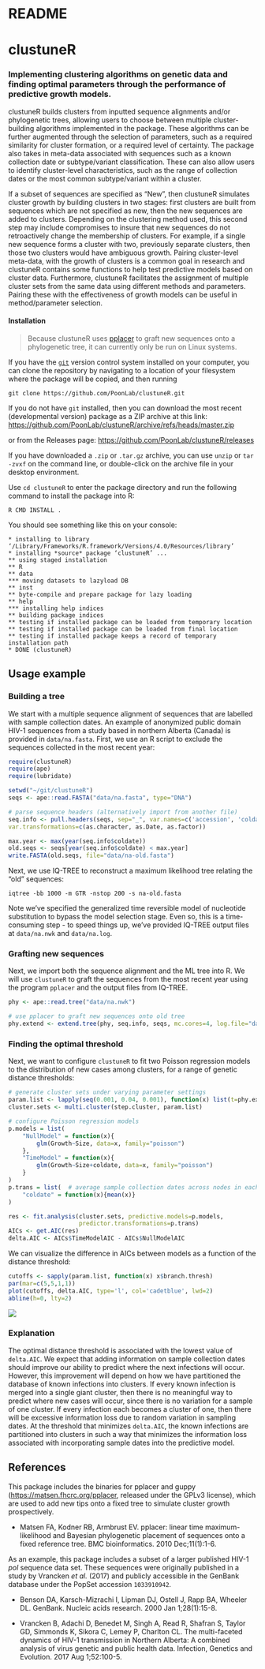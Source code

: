 README
================

# clustuneR

### Implementing clustering algorithms on genetic data and finding optimal parameters through the performance of predictive growth models.

clustuneR builds clusters from inputted sequence alignments and/or
phylogenetic trees, allowing users to choose between multiple
cluster-building algorithms implemented in the package. These algorithms
can be further augmented through the selection of parameters, such as a
required similarity for cluster formation, or a required level of
certainty. The package also takes in meta-data associated with sequences
such as a known collection date or subtype/variant classification. These
can also allow users to identify cluster-level characteristics, such as
the range of collection dates or the most common subtype/variant within
a cluster.

If a subset of sequences are specified as “New”, then clustuneR
simulates cluster growth by building clusters in two stages: first
clusters are built from sequences which are not specified as new, then
the new sequences are added to clusters. Depending on the clustering
method used, this second step may include compromises to insure that new
sequences do not retroactively change the membership of clusters. For
example, if a single new sequence forms a cluster with two, previously
separate clusters, then those two clusters would have ambiguous growth.
Pairing cluster-level meta-data, with the growth of clusters is a common
goal in research and clustuneR contains some functions to help test
predictive models based on cluster data. Furthermore, clustuneR
facilitates the assignment of multiple cluster sets from the same data
using different methods and parameters. Pairing these with the
effectiveness of growth models can be useful in method/parameter
selection.

#### Installation

> Because clustuneR uses [pplacer](https://github.com/matsen/pplacer/)
> to graft new sequences onto a phylogenetic tree, it can currently only
> be run on Linux systems.

If you have the [`git`](https://git-scm.com/) version control system
installed on your computer, you can clone the repository by navigating
to a location of your filesystem where the package will be copied, and
then running

    git clone https://github.com/PoonLab/clustuneR.git 

If you do not have `git` installed, then you can download the most
recent (developmental version) package as a ZIP archive at this link:
<https://github.com/PoonLab/clustuneR/archive/refs/heads/master.zip>

or from the Releases page:
<https://github.com/PoonLab/clustuneR/releases>

If you have downloaded a `.zip` or `.tar.gz` archive, you can use
`unzip` or `tar -zvxf` on the command line, or double-click on the
archive file in your desktop environment.

Use `cd clustuneR` to enter the package directory and run the following
command to install the package into R:

    R CMD INSTALL .

You should see something like this on your console:

    * installing to library ‘/Library/Frameworks/R.framework/Versions/4.0/Resources/library’
    * installing *source* package ‘clustuneR’ ...
    ** using staged installation
    ** R
    ** data
    *** moving datasets to lazyload DB
    ** inst
    ** byte-compile and prepare package for lazy loading
    ** help
    *** installing help indices
    ** building package indices
    ** testing if installed package can be loaded from temporary location
    ** testing if installed package can be loaded from final location
    ** testing if installed package keeps a record of temporary installation path
    * DONE (clustuneR)

## Usage example

### Building a tree

We start with a multiple sequence alignment of sequences that are
labelled with sample collection dates. An example of anonymized public
domain HIV-1 sequences from a study based in northern Alberta (Canada)
is provided in `data/na.fasta`. First, we use an R script to exclude the
sequences collected in the most recent year:

``` r
require(clustuneR)
require(ape)
require(lubridate)

setwd("~/git/clustuneR")
seqs <- ape::read.FASTA("data/na.fasta", type="DNA")

# parse sequence headers (alternatively import from another file)
seq.info <- pull.headers(seqs, sep="_", var.names=c('accession', 'coldate', 'subtype'),
var.transformations=c(as.character, as.Date, as.factor))

max.year <- max(year(seq.info$coldate))
old.seqs <- seqs[year(seq.info$coldate) < max.year]
write.FASTA(old.seqs, file="data/na-old.fasta")
```

Next, we use IQ-TREE to reconstruct a maximum likelihood tree relating
the “old” sequences:

``` console
iqtree -bb 1000 -m GTR -nstop 200 -s na-old.fasta
```

Note we’ve specified the generalized time reversible model of nucleotide
substitution to bypass the model selection stage. Even so, this is a
time-consuming step - to speed things up, we’ve provided IQ-TREE output
files at `data/na.nwk` and `data/na.log`.

### Grafting new sequences

Next, we import both the sequence alignment and the ML tree into R. We
will use `clustuneR` to graft the sequences from the most recent year
using the program `pplacer` and the output files from IQ-TREE.

``` r
phy <- ape::read.tree("data/na.nwk")

# use pplacer to graft new sequences onto old tree
phy.extend <- extend.tree(phy, seq.info, seqs, mc.cores=4, log.file="data/na.log")
```

### Finding the optimal threshold

Next, we want to configure `clustuneR` to fit two Poisson regression
models to the distribution of new cases among clusters, for a range of
genetic distance thresholds:

``` r
# generate cluster sets under varying parameter settings
param.list <- lapply(seq(0.001, 0.04, 0.001), function(x) list(t=phy.extend, branch.thresh=x, boot.thresh=0.95))
cluster.sets <- multi.cluster(step.cluster, param.list) 

# configure Poisson regression models
p.models = list(
    "NullModel" = function(x){
        glm(Growth~Size, data=x, family="poisson")
    },
    "TimeModel" = function(x){
        glm(Growth~Size+coldate, data=x, family="poisson")
    }
)
p.trans = list(  # average sample collection dates across nodes in each cluster
    "coldate" = function(x){mean(x)}
)

res <- fit.analysis(cluster.sets, predictive.models=p.models, 
                    predictor.transformations=p.trans)
AICs <- get.AIC(res)
delta.AIC <- AICs$TimeModelAIC - AICs$NullModelAIC
```

We can visualize the difference in AICs between models as a function of
the distance threshold:

``` r
cutoffs <- sapply(param.list, function(x) x$branch.thresh)
par(mar=c(5,5,1,1))
plot(cutoffs, delta.AIC, type='l', col='cadetblue', lwd=2)
abline(h=0, lty=2)
```

![](README_files/figure-gfm/unnamed-chunk-4-1.png)<!-- -->

### Explanation

The optimal distance threshold is associated with the lowest value of
`delta.AIC`. We expect that adding information on sample collection
dates should improve our ability to predict where the next infections
will occur. However, this improvement will depend on how we have
partitioned the database of known infections into clusters. If every
known infection is merged into a single giant cluster, then there is no
meaningful way to predict where new cases will occur, since there is no
variation for a sample of one cluster. If every infection each becomes a
cluster of one, then there will be excessive information loss due to
random variation in sampling dates. At the threshold that minimizes
`delta.AIC`, the known infections are partitioned into clusters in such
a way that minimizes the information loss associated with incorporating
sample dates into the predictive model.

## References

This package includes the binaries for pplacer and guppy
(<https://matsen.fhcrc.org/pplacer>, released under the GPLv3 license),
which are used to add new tips onto a fixed tree to simulate cluster
growth prospectively.

-   Matsen FA, Kodner RB, Armbrust EV. pplacer: linear time
    maximum-likelihood and Bayesian phylogenetic placement of sequences
    onto a fixed reference tree. BMC bioinformatics. 2010 Dec;11(1):1-6.

As an example, this package includes a subset of a larger published
HIV-1 *pol* sequence data set. These sequences were originally published
in a study by Vrancken *et al.* (2017) and publicly accessible in the
GenBank database under the PopSet accession `1033910942`.

-   Benson DA, Karsch-Mizrachi I, Lipman DJ, Ostell J, Rapp BA,
    Wheeler DL. GenBank. Nucleic acids research. 2000 Jan 1;28(1):15-8.

-   Vrancken B, Adachi D, Benedet M, Singh A, Read R, Shafran S, Taylor
    GD, Simmonds K, Sikora C, Lemey P, Charlton CL. The multi-faceted
    dynamics of HIV-1 transmission in Northern Alberta: A combined
    analysis of virus genetic and public health data. Infection,
    Genetics and Evolution. 2017 Aug 1;52:100-5.
